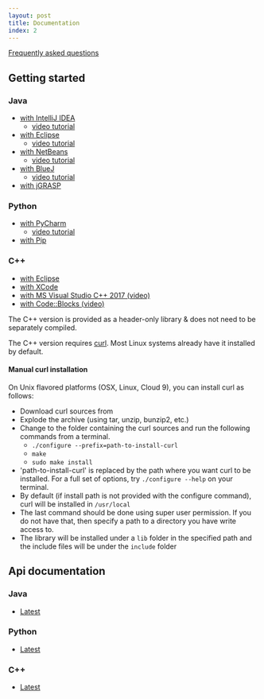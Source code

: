 ```yaml
---
layout: post
title: Documentation
index: 2
---
```


[Frequently asked questions](/doc/faq)

## Getting started

### Java

- [with IntelliJ IDEA](/doc/getting-started/java/intellij/)
    - [video tutorial](https://www.youtube.com/watch?v=oohLmVapqko)
- [with Eclipse](/doc/getting-started/java/eclipse/)
    - [video tutorial](https://www.youtube.com/watch?v=knFD9xF_g9Q)
- [with NetBeans](/doc/getting-started/java/netbeans/)
    - [video tutorial](https://www.youtube.com/watch?v=xYBdr-ZJXys)
- [with BlueJ](/doc/getting-started/java/bluej/)
    - [video tutorial](https://www.youtube.com/watch?v=H354LpJjLW8)
- [with jGRASP](/doc/getting-started/java/jgrasp/)

### Python

- [with PyCharm](/doc/getting-started/python/pycharm/)
    - [video tutorial](https://www.youtube.com/watch?v=_AA0PVqUfYk)
- [with Pip](/doc/getting-started/python/pip/)

### C++

- [with Eclipse](/doc/getting-started/cxx/eclipse/)
- [with XCode](/doc/getting-started/cxx/xcode/)
- [with MS Visual Studio C++ 2017 (video)](https://www.youtube.com/watch?v=SDIeHJhY4u4)
- [with Code::Blocks (video)](https://www.youtube.com/watch?v=l65aNgxyTNA)

The C++ version is provided as a header-only library & does not need to be separately compiled.

The C++ version requires [curl](https://curl.haxx.se). Most Linux systems already have it installed by default.

#### Manual curl installation

On Unix flavored platforms (OSX, Linux, Cloud 9), you can install curl as follows:

*   Download curl sources from[](https://curl.haxx.se/download.html)
*   Explode the archive (using tar, unzip, bunzip2, etc.)
*   Change to the folder containing the curl sources and run the following commands from a terminal.
    *   `./configure --prefix=path-to-install-curl`
    *   `make`
    *   `sudo make install`
*   'path-to-install-curl' is replaced by the path where you want curl to be installed. For a full set of options, try `./configure --help` on your terminal.
*   By default (if install path is not provided with the configure command), curl will be installed in `/usr/local`
*   The last command should be done using super user permission. If you do not have that, then specify a path to a directory you have write access to.
*   The library will be installed under a `lib` folder in the specified path and the include files will be under the `include` folder

## Api documentation

### Java

 - [Latest](/doc/java-api/current/html/index.html)

### Python

 - [Latest](/doc/python-api/current/html/index.html)

### C++

 - [Latest](/doc/cxx-api/current/html/index.html)
 